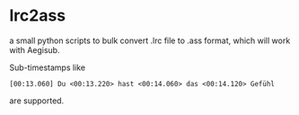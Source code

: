 # lrc2ass
a small python scripts to bulk convert .lrc file to .ass format, which will work with Aegisub.


Sub-timestamps like  
```lrc
[00:13.060] Du <00:13.220> hast <00:14.060> das <00:14.120> Gefühl
```
are supported.